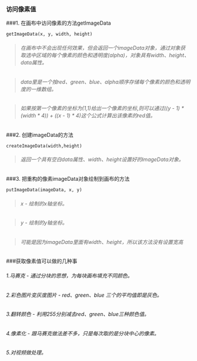
### 访问像素值



###1. 在画布中访问像素的方法getImageData

`getImageData(x, y, width, height)`

> ###### 在画布中不会出现任何效果，但会返回一个imageData对象，通过对象获取选中区域的每个像素的颜色和透明度(alpha)，对象具有width、height、data属性。

> ###### data里是一个按red、green、blue、alpha顺序存储每个像素的颜色和透明度的一维数组。

> ###### 如果按第一个像素的坐标为(1,1)给出一个像素的坐标,则可以通过((y - 1) * (width * 4)) + ((x - 1) * 4)这个公式计算出该像素的red值。


###2. 创建imageData的方法

`createImageData(width,height)`

> ###### 返回一个具有空白data属性、width、height设置好的imageData对象。



###3. 把重构的像素imageData对象绘制到画布的方法

`putImageData(imageData, x, y)`

> ###### x - 绘制的x轴坐标。

> ###### y - 绘制的y轴坐标。

> ###### 可能是因为imageData里面有width、height，所以该方法没有设置宽高



###获取像素值可以做的几种事

###### 1.马赛克 - 通过分块的思想，为每块画布填充不同颜色。

###### 2.彩色图片变灰度图片 - red、green、blue 三个的平均值即是灰色。

###### 3.翻转颜色 - 利用255分别减去red、green、blue三种颜色值。

###### 4.像素化 - 跟马赛克做法差不多，只是每次取的是分块中心的像素。

###### 5.对视频做处理。